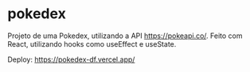# pokedex

Projeto de uma Pokedex, utilizando a API https://pokeapi.co/. Feito com React, utilizando hooks como useEffect e useState.

Deploy:
https://pokedex-df.vercel.app/
